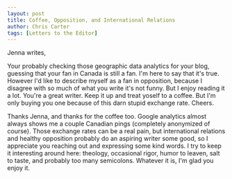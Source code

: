 ```yaml
---
layout: post
title: Coffee, Opposition, and International Relations
author: Chris Carter
tags: [Letters to the Editor]
---
```


Jenna writes,

<div class="box">Your probably checking those geographic data analytics for your blog, guessing that your fan in Canada is still a fan. I'm here to say that it's true. However I'd like to describe myself as a fan in opposition, because I disagree with so much of what you write it's not funny. But I enjoy reading it a lot. You're a great writer. Keep it up and treat yoself to a coffee. But I'm only buying you one because of this darn stupid exchange rate. Cheers.</div>

Thanks Jenna, and thanks for the coffee too. Google analytics almost always shows me a couple Canadian pings (completely anonymized of course). Those exchange rates can be a real pain, but international relations and healthy opposition probably do an aspiring writer some good, so I appreciate you reaching out and expressing some kind words. I try to keep it interesting around here: theology, occasional rigor, humor to leaven, salt to taste, and probably too many semicolons. Whatever it is, I'm glad you enjoy it.
